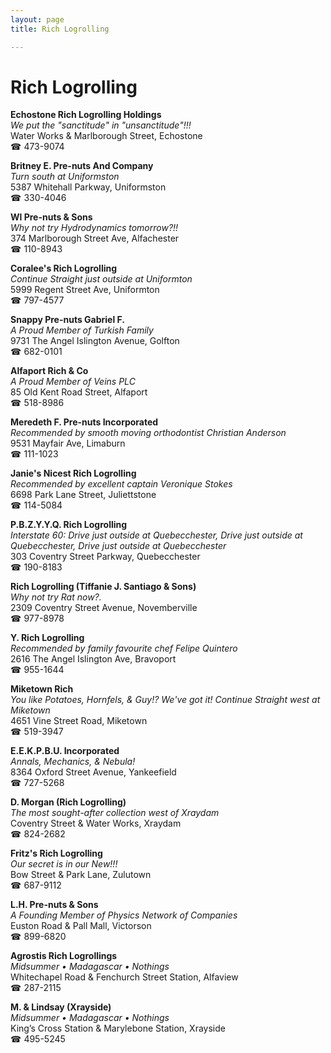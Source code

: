 ```yaml
---
layout: page 
title: Rich Logrolling

---
```



# Rich Logrolling


 **Echostone Rich Logrolling Holdings**  
_We put the "sanctitude" in "unsanctitude"!!!_  
Water Works & Marlborough Street, Echostone  
☎ 473-9074

**Britney E. Pre-nuts And Company**  
_Turn south at Uniformston_  
5387 Whitehall Parkway, Uniformston  
☎ 330-4046

**Wl Pre-nuts & Sons**  
_Why not try Hydrodynamics tomorrow?!!_  
374 Marlborough Street Ave, Alfachester  
☎ 110-8943

**Coralee's Rich Logrolling**  
_Continue Straight just outside at Uniformton_  
5999 Regent Street Ave, Uniformton  
☎ 797-4577

**Snappy Pre-nuts Gabriel F.**  
_A Proud Member of Turkish Family_  
9731 The Angel Islington Avenue, Golfton  
☎ 682-0101

**Alfaport Rich & Co**  
_A Proud Member of Veins PLC_  
85 Old Kent Road Street, Alfaport  
☎ 518-8986

**Meredeth F. Pre-nuts Incorporated**  
_Recommended by smooth moving orthodontist Christian Anderson_  
9531 Mayfair Ave, Limaburn  
☎ 111-1023

**Janie's Nicest Rich Logrolling**  
_Recommended by excellent captain Veronique Stokes_  
6698 Park Lane Street, Juliettstone  
☎ 114-5084

**P.B.Z.Y.Y.Q. Rich Logrolling**  
_Interstate 60: Drive just outside at Quebecchester, Drive just outside at Quebecchester, Drive just outside at Quebecchester_  
303 Coventry Street Parkway, Quebecchester  
☎ 190-8183

**Rich Logrolling (Tiffanie J. Santiago & Sons)**  
_Why not try Rat now?._  
2309 Coventry Street Avenue, Novemberville  
☎ 977-8978

**Y. Rich Logrolling**  
_Recommended by family favourite chef Felipe Quintero_  
2616 The Angel Islington Ave, Bravoport  
☎ 955-1644

**Miketown Rich**  
_You like Potatoes, Hornfels, & Guy!? We've got it! 
Continue Straight west at Miketown_  
4651 Vine Street Road, Miketown  
☎ 519-3947

**E.E.K.P.B.U. Incorporated**  
_Annals, Mechanics, & Nebula!_  
8364 Oxford Street Avenue, Yankeefield  
☎ 727-5268

**D. Morgan (Rich Logrolling)**  
_The most sought-after collection west of Xraydam_  
Coventry Street & Water Works, Xraydam  
☎ 824-2682

**Fritz's Rich Logrolling**  
_Our secret is in our New!!!_  
Bow Street & Park Lane, Zulutown  
☎ 687-9112

**L.H. Pre-nuts & Sons**  
_A Founding Member of Physics Network of Companies_  
Euston Road & Pall Mall, Victorson  
☎ 899-6820

**Agrostis Rich Logrollings**  
_Midsummer • Madagascar • Nothings_  
Whitechapel Road & Fenchurch Street Station, Alfaview  
☎ 287-2115

**M. & Lindsay (Xrayside)**  
_Midsummer • Madagascar • Nothings_  
King’s Cross Station & Marylebone Station, Xrayside  
☎ 495-5245

